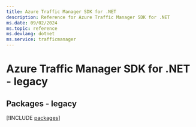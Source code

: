 ```yaml
---
title: Azure Traffic Manager SDK for .NET
description: Reference for Azure Traffic Manager SDK for .NET
ms.date: 09/02/2024
ms.topic: reference
ms.devlang: dotnet
ms.service: trafficmanager
---
```

# Azure Traffic Manager SDK for .NET - legacy
## Packages - legacy
[!INCLUDE [packages](traffic-manager-index.md)]